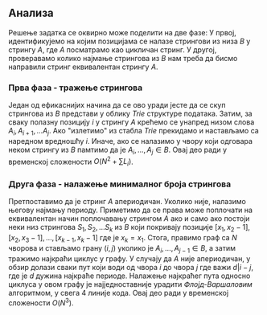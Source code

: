 ## Анализа

Решење задатка се оквирно може поделити на две фазе: У првој, идентификујемо на којим позицијама се налазе стрингови из низа $B$ у стрингу $A$, где $A$ посматрамо као цикличан стринг. У другој, проверавамо колико најмање стрингова из $B$ нам треба да бисмо направили стринг еквивалентан стрингу $A$.

### Прва фаза - тражење стрингова

Један од ефикаснијих начина да се ово уради јесте да се скуп стрингова из $B$ представи у облику _Trie_ структуре података. Затим, за сваку полазну позицију $i$ у стрингу $A$ крећемо се унапред низом слова $A_i, A_{i+1}, \ldots A_j$. Ако "излетимо" из стабла _Trie_ прекидамо и настављамо са наредном вредношћу $i$. Иначе, ако се налазимо у чвору који одговара неком стрингу из $B$ памтимо да је $A_i, \ldots, A_j \in B$. Овај део ради у временској сложености $O(N^2 + \sum L_i)$.

### Друга фаза - налажење минималног броја стрингова

Претпоставимо да је стринг $A$ апериодичан. Уколико није, налазимо његову најмању периоду. Приметимо да се права може поплочати на еквивалентан начин поплочавању стрингом $A$ ако и само ако постоји неки низ стрингова $S_1, S_2, \ldots S_k$ из $B$ који покривају позиције $[x_1, x_2-1], [x_2, x_3-1], \ldots, [x_{k-1}, x_k-1]$ где је $x_k = x_1$. Стога, правимо граф са $N$ чворова и стављамо грану $(i, j)$ уколико је $A_i, \ldots, A_{j-1} \in B$, а затим тражимо најкраћи циклус у графу. У случају да $A$ није апериодичан, у обзир долази сваки пут који води од чвора $i$ до чвора $j$ где важи $d | i-j$, где је $d$ дужина најкраће периоде. Налажење најкраћег пута односно циклуса у овом графу је најједноставније урадити *Флојд-Варшаловим* алгоритмом, у свега 4 линије кода. Овај део ради у временској сложености $O(N^3)$.
